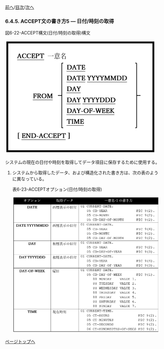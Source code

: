 <!--navi start1-->
[前へ](6-4-4.md)/[目次](https://momoko-yokogawa.github.io/opensourcecobol.github.io/markdown/TOC.html)/[次へ](6-4-6.md)
<!--navi end1-->
### 6.4.5. ACCEPT文の書き方5 ― 日付/時刻の取得

図6-22-ACCEPT構文(日付/時刻の取得)構文

![alt text](Image/6-22.png)

システムの現在の日付や時刻を取得してデータ項目に保存するために使用する。

1. システムから取得したデータ、および構造化された書き方は、次の表のように異なっている。

    表6-23-ACCEPTオプション(日付/時刻の取得)

    ![alt text](Image/6-23.png)

<!--navi start2-->

[ページトップへ](6-4-5.md)
<!--navi end2-->
